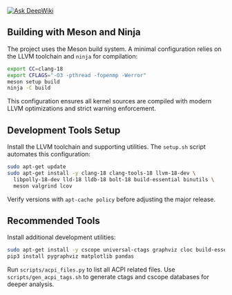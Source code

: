 [![Ask DeepWiki](https://deepwiki.com/badge.svg)](https://deepwiki.com/Oichkatzelesfrettschen/minix318)

## Building with Meson and Ninja

The project uses the Meson build system. A minimal configuration relies on the
LLVM toolchain and `ninja` for compilation:

```bash
export CC=clang-18
export CFLAGS="-O3 -pthread -fopenmp -Werror"
meson setup build
ninja -C build
```

This configuration ensures all kernel sources are compiled with modern LLVM
optimizations and strict warning enforcement.

## Development Tools Setup

Install the LLVM toolchain and supporting utilities. The `setup.sh` script
automates this configuration:
```bash
sudo apt-get update
sudo apt-get install -y clang-18 clang-tools-18 llvm-18-dev \
  libpolly-18-dev lld-18 lldb-18 bolt-18 build-essential binutils \
  meson valgrind lcov
```
Verify versions with `apt-cache policy` before adjusting the major release.

## Recommended Tools

Install additional development utilities:
```bash
sudo apt-get install -y cscope universal-ctags graphviz cloc build-essential git python3-pip libgraphviz-dev
pip3 install pygraphviz matplotlib pandas
```

Run `scripts/acpi_files.py` to list all ACPI related files. Use
`scripts/gen_acpi_tags.sh` to generate ctags and cscope databases for deeper
analysis.

